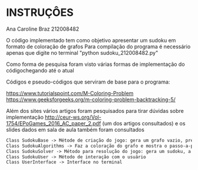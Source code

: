 # INSTRUÇÔES
Ana Caroline Braz 212008482

O código implementado tem como objetivo apresentar um sudoku em formato
de coloração de grafos
Para compilação do programa é necessário apenas que digite no terminal
"python sudoku_212008482.py"

Como forma de pesquisa foram visto várias formas de implementação do códigochegando até o atual

Códigos e pseudo-códigos que serviram de base para o programa:

https://www.tutorialspoint.com/M-Coloring-Problem
https://www.geeksforgeeks.org/m-coloring-problem-backtracking-5/

Além dos sites vários artigos foram pesquisados para tirar dúvidas sobre implementação
http://ceur-ws.org/Vol-1754/EPoGames_2016_AC_paper_2.pdf (um dos artigos consultados)
e os slides dados em sala de aula também foram consultados 

```diff
Class SudokuBase -> Métode de criação do jogo: gera um grafo vazio, preenche e imprime
Class SudokuAlgorithms -> Faz a coloração do grafo e mostra o passo-a-passo
Class SudokuSolver -> Método para resolução do jogo: gera um sudoku, a solução e resolução 
Class SudokuUser -> Método de interação com o usuário
Class UserInterface -> Interface no terminal
```
